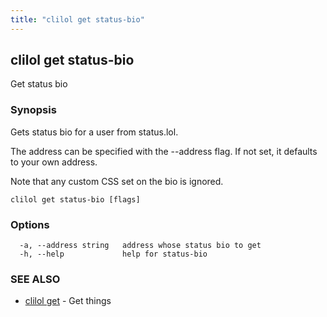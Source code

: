 ```yaml
---
title: "clilol get status-bio"
---
```

## clilol get status-bio

Get status bio

### Synopsis

Gets status bio for a user from status.lol.

The address can be specified with the --address flag. If not set,
it defaults to your own address.

Note that any custom CSS set on the bio is ignored.


```
clilol get status-bio [flags]
```

### Options

```
  -a, --address string   address whose status bio to get
  -h, --help             help for status-bio
```

### SEE ALSO

* [clilol get](clilol_get.md)	 - Get things

